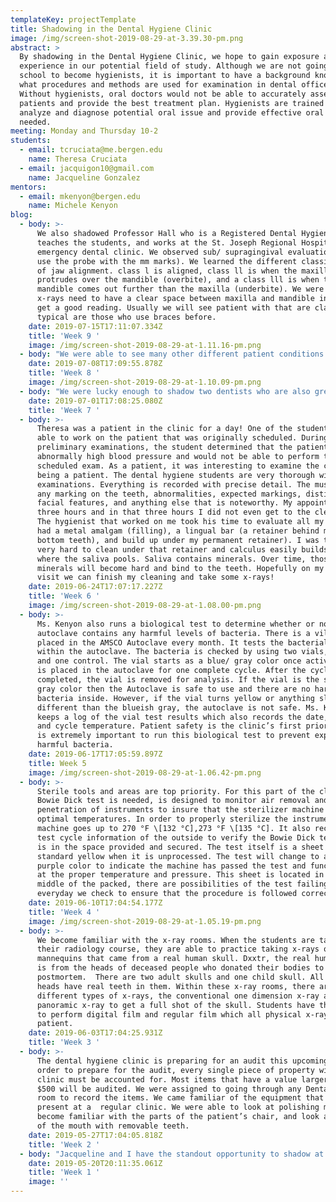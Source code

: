 ```yaml
---
templateKey: projectTemplate
title: Shadowing in the Dental Hygiene Clinic
image: /img/screen-shot-2019-08-29-at-3.39.30-pm.png
abstract: >
  By shadowing in the Dental Hygiene Clinic, we hope to gain exposure and
  experience in our potential field of study. Although we are not going to
  school to become hygienists, it is important to have a background knowledge of
  what procedures and methods are used for examination in dental offices.
  Without hygienists, oral doctors would not be able to accurately asses
  patients and provide the best treatment plan. Hygienists are trained to
  analyze and diagnose potential oral issue and provide effective oral care as
  needed. 
meeting: Monday and Thursday 10-2
students:
  - email: tcruciata@me.bergen.edu
    name: Theresa Cruciata
  - email: jacquigon10@gmail.com
    name: Jacqueline Gonzalez
mentors:
  - email: mkenyon@bergen.edu
    name: Michele Kenyon
blog:
  - body: >-
      We also shadowed Professor Hall who is a Registered Dental Hygienist,
      teaches the students, and works at the St. Joseph Regional Hospital
      emergency dental clinic. We observed sub/ supragingival evaluations (they
      use the probe with the mm marks). We learned the different classifications
      of jaw alignment. class l is aligned, class ll is when the maxilla
      protrudes over the mandible (overbite), and a class lll is when the
      mandible comes out further than the maxilla (underbite). We were told that
      x-rays need to have a clear space between maxilla and mandible in order to
      get a good reading. Usually we will see patient with that are class l
      typical are those who use braces before.
    date: 2019-07-15T17:11:07.334Z
    title: 'Week 9 '
    image: /img/screen-shot-2019-08-29-at-1.11.16-pm.png
  - body: "We were able to see many other different patient conditions. Dr. Tumillo explained the differences between crowns and natural teeth. Porcelain crowns (like a cap) are fused to surgical steel. We saw a patient who had a crown where the occlusal surface was chipped revealing the metal, \r\n\n* Bridge- three teeth were bridged together, there was molar, a missing tooth in the middle filled with a porcelain crown, and the final tooth of the bridge\r\n* Patient had receding gums which was most likely caused by harsh brushing, the bone structure and the gum receded exposing a layer of tooth that is not normally exposed to the air causing the tooth to become yellowish\r\n* Learned about the centum. The centum is under the CEJ (Cementoenamel Junction) and when exposed to the air it will turn yellow. It is supposed to be protected from the environment by the gums but sometimes brushing too hard will cause that part of the tooth to be exposed. The CEJ is a faint line that occurs and can be felt with the Shepard’s hook."
    date: 2019-07-08T17:09:55.878Z
    title: 'Week 8 '
    image: /img/screen-shot-2019-08-29-at-1.10.09-pm.png
  - body: "We were lucky enough to shadow two dentists who are also great educators. They take the time to explain what is going on inside the patient’s mouth to us. We were able to observe a variety of different cases. We witnessed: \r\n\n* PTs of various age groups had x-rays taken… an intricate process with very exact angles to get a flawless view of the mouth. The whole room needs to be covered in barriers to make sure all surfaces are sterile. Once the room is properly set up, the hygienist is able to take an x-ray of the certain spot the dentist wanted. \r\n* We learned what was a facial V (5). A Facial V classifies when the gum tissue on the facial side recedes. The recession can be caused by brushing too hard. The gums retract to protect themselves from any external harm. By time the teeth can become sensitive because the root starts to be exposes \r\n* We were able to see two smokers, one of pts had a crown. That same patient had irritation of their gum which the hygienist thought was a fistula. The x-rays revealed that there was an opening on the side of the root of the tooth which allowed bacteria to enter. The bacteria could have possibly caused an abscess. The roof of a smoker’s mouth will be red, raw, and have bright red capillaries exposed.\r\n* We saw patients that had bridges. The dentist was able to identify the bridge not only by the way the fake tooth reflects light, but also the inability to floss in between the connected teeth.\r\n* Tori/ torus- bone structure that is found on the roof of the mouth and under the tongue. Many patients had tori on the floor of their mouth. It is very normal to have these bony structures."
    date: 2019-07-01T17:08:25.080Z
    title: 'Week 7 '
  - body: >-
      Theresa was a patient in the clinic for a day! One of the students was not
      able to work on the patient that was originally scheduled. During
      preliminary examinations, the student determined that the patient had
      abnormally high blood pressure and would not be able to perform the
      scheduled exam. As a patient, it was interesting to examine the clinic
      being a patient. The dental hygiene students are very thorough with their
      examinations. Everything is recorded with precise detail. The must note
      any marking on the teeth, abnormalities, expected markings, distinctive
      facial features, and anything else that is noteworthy. My appointment took
      three hours and in that three hours I did not even get to the cleaning.
      The hygienist that worked on me took his time to evaluate all my teeth. I
      had a metal amalgam (filling), a lingual bar (a retainer behind my top and
      bottom teeth), and build up under my permanent retainer). I was told it is
      very hard to clean under that retainer and calculus easily builds up right
      where the saliva pools. Saliva contains minerals. Over time, those
      minerals will become hard and bind to the teeth. Hopefully on my next
      visit we can finish my cleaning and take some x-rays!
    date: 2019-06-24T17:07:17.227Z
    title: 'Week 6 '
    image: /img/screen-shot-2019-08-29-at-1.08.00-pm.png
  - body: >-
      Ms. Kenyon also runs a biological test to determine whether or not the
      autoclave contains any harmful levels of bacteria. There is a vile that is
      placed in the AMSCO Autoclave every month. It tests the bacterial levels
      within the autoclave. The bacteria is checked by using two vials, one test
      and one control. The vial starts as a blue/ gray color once activated. It
      is placed in the autoclave for one complete cycle. After the cycle is
      completed, the vial is removed for analysis. If the vial is the same blue/
      gray color then the Autoclave is safe to use and there are no harmful
      bacteria inside. However, if the vial turns yellow or anything slightly
      different than the blueish gray, the autoclave is not safe. Ms. Kenyon
      keeps a log of the vial test results which also records the date, time,
      and cycle temperature. Patient safety is the clinic’s first priority so it
      is extremely important to run this biological test to prevent exposure to
      harmful bacteria.
    date: 2019-06-17T17:05:59.897Z
    title: Week 5
    image: /img/screen-shot-2019-08-29-at-1.06.42-pm.png
  - body: >-
      Sterile tools and areas are top priority. For this part of the clinic, the
      Bowie Dick test is needed, is designed to monitor air removal and steam
      penetration of instruments to insure that the sterilizer machine reaches
      optimal temperatures. In order to properly sterilize the instruments, the
      machine goes up to 270 °F \[132 °C],273 °F \[135 °C]. It also records the
      test cycle information of the outside to verify the Bowie Dick test pack
      is in the space provided and secured. The test itself is a sheet of
      standard yellow when it is unprocessed. The test will change to a blue/
      purple color to indicate the machine has passed the test and functioning
      at the proper temperature and pressure. This sheet is located in the
      middle of the packed, there are possibilities of the test failing,
      everyday we check to ensure that the procedure is followed correctly.
    date: 2019-06-10T17:04:54.177Z
    title: 'Week 4 '
    image: /img/screen-shot-2019-08-29-at-1.05.19-pm.png
  - body: >-
      We become familiar with the x-ray rooms. When the students are taking
      their radiology course, they are able to practice taking x-rays on
      mannequins that came from a real human skull. Dxxtr, the real human skull,
      is from the heads of deceased people who donated their bodies to science
      postmortem.  There are two adult skulls and one child skull. All three
      heads have real teeth in them. Within these x-ray rooms, there are two
      different types of x-rays, the conventional one dimension x-ray and a 3-D
      panoramic x-ray to get a full shot of the skull. Students have the ability
      to perform digital film and regular film which all physical x-ray of the
      patient.
    date: 2019-06-03T17:04:25.931Z
    title: 'Week 3 '
  - body: >-
      The dental hygiene clinic is preparing for an audit this upcoming fall. In
      order to prepare for the audit, every single piece of property within the
      clinic must be accounted for. Most items that have a value larger than
      $500 will be audited. We were assigned to going through any Dental Hygiene
      room to record the items. We came familiar of the equipment that is
      present at a  regular clinic. We were able to look at polishing machines,
      become familiar with the parts of the patient’s chair, and look at models
      of the mouth with removable teeth.
    date: 2019-05-27T17:04:05.818Z
    title: 'Week 2 '
  - body: "Jacqueline and I have the standout opportunity to shadow at the Dental Hygiene Clinic at Bergen Community College. We will be shadowing a variety of staff members within the clinic. Primarily, we will be working with Ms. Michele Kenyon who is a Registered Dental Hygienist in addition to being the clinic’s Technical Assistant. Not only will we be helping and observing Ms. Kenyon’s daily role, we will be able to shadow dentists and other hygienists. \r\n\nBergen’s dental hygiene clinic is open Monday- Thursday from 8:00 am to 12:00pm. The dental hygiene students are working on real patients that come to the clinic to get quality care at a discounted rate. From shadowing in the clinic, we have realized that these students and staff assure the highest quality of care for their patients. In the beginning of the session, the student must take the patient’s blood pressure, pulse, oxygen levels, and record all of their medical history. It is very unusual to have your blood pressure taken when going to your normal dentist. However, at the clinic the hygienists want to ensure that there are no underlying issues or stresses the patient is suffering before starting the exam. Each student examines one patient within four hour time period. In a dental practice, cleanings do not tend to exceed 15 minutes; however, the students are under observation from different doctors everyday. They are also assigned to demonstrate to their professors all the learning methods in those four hours."
    date: 2019-05-20T20:11:35.061Z
    title: 'Week 1 '
    image: ''
---
```


